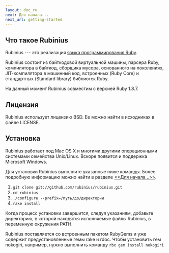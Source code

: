 ```yaml
---
layout: doc_ru
next: Для начала...
next_url: getting-started
---
```


## Что такое Rubinius

Rubinius --- это реализация [языка программирования Ruby](https://www.ruby-lang.org).

Rubinius состоит из байткодовой виртуальной машины, парсера Ruby, компилятора
в байткод, сборщика мусора, основанного на поколениях, JIT-компилятора в
машинный код, встроенных (Ruby Core) и стандартных (Standard library) библиотек Ruby.

На данный момент Rubinius совместим с версией Ruby 1.8.7.


## Лицензия

Rubinius использует лицензию BSD. Ее можно найти в исходниках в файле LICENSE.


## Установка

Rubinius работает под Mac OS X и многими другими операционными
системами семейства Unix/Linux. Вскоре появится и поддержка Microsoft Windows.

Для установки Rubinius выполните указанные ниже команды. Более подробную
информацию можно найти в разделе [<<Для начала...>>](/doc/ru/getting-started/).

1. `git clone git://github.com/rubinius/rubinius.git`
1. `cd rubinius`
1. `./configure --prefix=/путь/до/директории`
1. `rake install`

Когда процесс установки завершится, следуя указаниям, добавьте директорию, в
которой находятся исполняемые файлы Rubinius, в переменную окружения PATH.

Rubinius поставляется со встроенным пакетом RubyGems и уже содержит предустановленные
гемы rake и rdoc. Чтобы установить гем nokogiri, например, нужно выполнить
команду `rbx gem install nokogiri`
